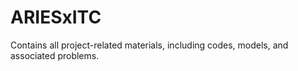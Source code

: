# ARIESxITC
Contains all project-related materials, including codes, models, and associated problems.
